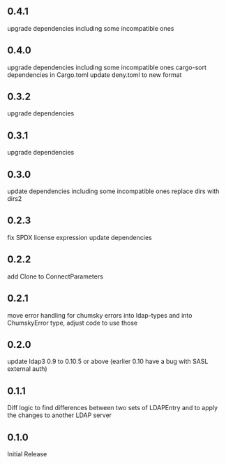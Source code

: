 ## 0.4.1

upgrade dependencies including some incompatible ones

## 0.4.0

upgrade dependencies including some incompatible ones
cargo-sort dependencies in Cargo.toml
update deny.toml to new format

## 0.3.2

upgrade dependencies

## 0.3.1

upgrade dependencies

## 0.3.0

update dependencies including some incompatible ones
replace dirs with dirs2

## 0.2.3

fix SPDX license expression
update dependencies

## 0.2.2

add Clone to ConnectParameters

## 0.2.1

move error handling for chumsky errors into ldap-types and into ChumskyError type,
adjust code to use those

## 0.2.0

update ldap3 0.9 to 0.10.5 or above (earlier 0.10 have a bug with SASL external auth)

## 0.1.1

Diff logic to find differences between two sets of LDAPEntry and to apply the changes to another LDAP server

## 0.1.0

Initial Release
